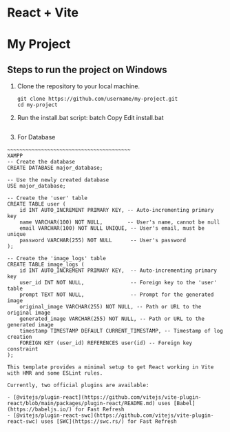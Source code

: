 # React + Vite

# My Project

## Steps to run the project on Windows

1. Clone the repository to your local machine.

   ```batch
   git clone https://github.com/username/my-project.git
   cd my-project

   ```

2. Run the install.bat script:
   batch
   Copy
   Edit
   install.bat

```
```
3. For Database
```
~~~~~~~~~~~~~~~~~~~~~~~~~~~~~~~~~~~~~~~~
XAMPP
-- Create the database
CREATE DATABASE major_database;

-- Use the newly created database
USE major_database;

-- Create the 'user' table
CREATE TABLE user (
    id INT AUTO_INCREMENT PRIMARY KEY, -- Auto-incrementing primary key
    name VARCHAR(100) NOT NULL,        -- User's name, cannot be null
    email VARCHAR(100) NOT NULL UNIQUE, -- User's email, must be unique
    password VARCHAR(255) NOT NULL      -- User's password
);

-- Create the 'image_logs' table
CREATE TABLE image_logs (
    id INT AUTO_INCREMENT PRIMARY KEY,  -- Auto-incrementing primary key
    user_id INT NOT NULL,               -- Foreign key to the 'user' table
    prompt TEXT NOT NULL,               -- Prompt for the generated image
    original_image VARCHAR(255) NOT NULL, -- Path or URL to the original image
    generated_image VARCHAR(255) NOT NULL, -- Path or URL to the generated image
    timestamp TIMESTAMP DEFAULT CURRENT_TIMESTAMP, -- Timestamp of log creation
    FOREIGN KEY (user_id) REFERENCES user(id) -- Foreign key constraint
);

This template provides a minimal setup to get React working in Vite with HMR and some ESLint rules.

Currently, two official plugins are available:

- [@vitejs/plugin-react](https://github.com/vitejs/vite-plugin-react/blob/main/packages/plugin-react/README.md) uses [Babel](https://babeljs.io/) for Fast Refresh
- [@vitejs/plugin-react-swc](https://github.com/vitejs/vite-plugin-react-swc) uses [SWC](https://swc.rs/) for Fast Refresh
```
